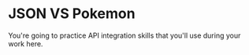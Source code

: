 # JSON VS Pokemon
You're going to practice API integration skills that you'll use during your work here.
